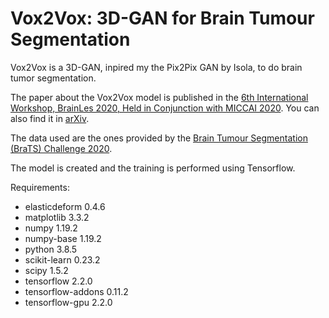 # Vox2Vox: 3D-GAN for Brain Tumour Segmentation

Vox2Vox is a 3D-GAN, inpired my the Pix2Pix GAN by Isola, to do brain tumor segmentation.

The paper about the Vox2Vox model is published in the [6th International Workshop, BrainLes 2020, Held in Conjunction with MICCAI 2020](https://link.springer.com/book/10.1007%2F978-3-030-72084-1). You can also find it in [arXiv](https://arxiv.org/abs/2003.13653).

The data used are the ones provided by the [Brain Tumour Segmentation (BraTS) Challenge 2020](https://www.med.upenn.edu/cbica/brats2020/data.html).

The model is created and the training is performed using Tensorflow.

Requirements:
- elasticdeform             0.4.6    
- matplotlib                3.3.2   
- numpy                     1.19.2   
- numpy-base                1.19.2          
- python                    3.8.5  
- scikit-learn              0.23.2 
- scipy                     1.5.2 
- tensorflow                2.2.0   
- tensorflow-addons         0.11.2  
- tensorflow-gpu            2.2.0 
